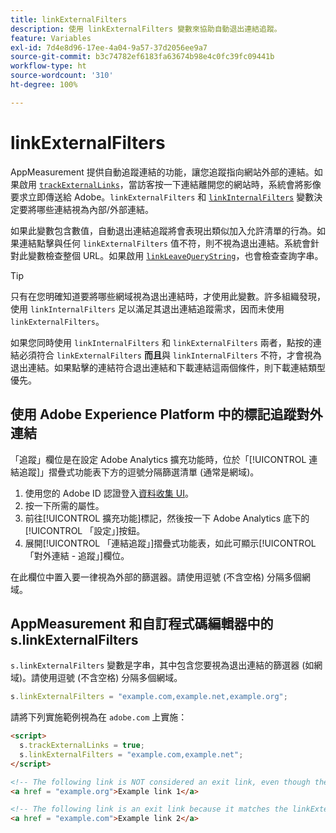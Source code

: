```yaml
---
title: linkExternalFilters
description: 使用 linkExternalFilters 變數來協助自動退出連結追蹤。
feature: Variables
exl-id: 7d4e8d96-17ee-4a04-9a57-37d2056ee9a7
source-git-commit: b3c74782ef6183fa63674b98e4c0fc39fc09441b
workflow-type: ht
source-wordcount: '310'
ht-degree: 100%

---
```


# linkExternalFilters

AppMeasurement 提供自動追蹤連結的功能，讓您追蹤指向網站外部的連結。如果啟用 [`trackExternalLinks`](trackexternallinks.md)，當訪客按一下連結離開您的網站時，系統會將影像要求立即傳送給 Adobe。`linkExternalFilters` 和 [`linkInternalFilters`](linkinternalfilters.md) 變數決定要將哪些連結視為內部/外部連結。

如果此變數包含數值，自動退出連結追蹤將會表現出類似加入允許清單的行為。如果連結點擊與任何 `linkExternalFilters` 值不符，則不視為退出連結。系統會針對此變數檢查整個 URL。如果啟用 [`linkLeaveQueryString`](linkleavequerystring.md)，也會檢查查詢字串。

>[!TIP]
>
> 只有在您明確知道要將哪些網域視為退出連結時，才使用此變數。許多組織發現，使用 `linkInternalFilters` 足以滿足其退出連結追蹤需求，因而未使用 `linkExternalFilters`。

如果您同時使用 `linkInternalFilters` 和 `linkExternalFilters` 兩者，點按的連結必須符合 `linkExternalFilters` **而且**&#x200B;與 `linkInternalFilters` 不符，才會視為退出連結。如果點擊的連結符合退出連結和下載連結這兩個條件，則下載連結類型優先。

## 使用 Adobe Experience Platform 中的標記追蹤對外連結

「追蹤」欄位是在設定 Adobe Analytics 擴充功能時，位於「[!UICONTROL 連結追蹤]」摺疊式功能表下方的逗號分隔篩選清單 (通常是網域)。

1. 使用您的 Adobe ID 認證登入[資料收集 UI](https://experience.adobe.com/data-collection)。
2. 按一下所需的屬性。
3. 前往[!UICONTROL 擴充功能]標記，然後按一下 Adobe Analytics 底下的[!UICONTROL 「設定」]按鈕。
4. 展開[!UICONTROL 「連結追蹤」]摺疊式功能表，如此可顯示[!UICONTROL 「對外連結 - 追蹤」]欄位。

在此欄位中置入要一律視為外部的篩選器。請使用逗號 (不含空格) 分隔多個網域。

## AppMeasurement 和自訂程式碼編輯器中的 s.linkExternalFilters

`s.linkExternalFilters` 變數是字串，其中包含您要視為退出連結的篩選器 (如網域)。請使用逗號 (不含空格) 分隔多個網域。

```js
s.linkExternalFilters = "example.com,example.net,example.org";
```

請將下列實施範例視為在 `adobe.com` 上實施：

```html
<script>
  s.trackExternalLinks = true;
  s.linkExternalFilters = "example.com,example.net";
</script>

<!-- The following link is NOT considered an exit link, even though the link is outside adobe.com -->
<a href = "example.org">Example link 1</a>

<!-- The following link is an exit link because it matches the linkExternalFilters allowlist -->
<a href = "example.com">Example link 2</a>
```
